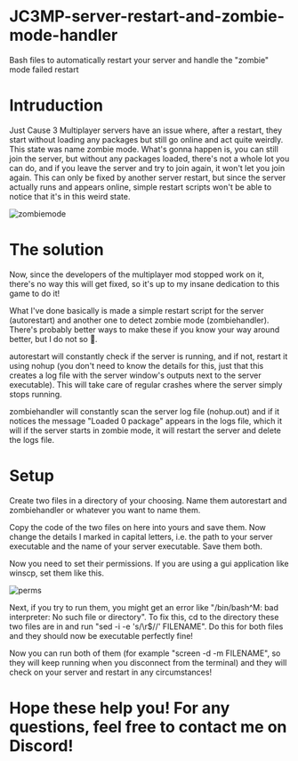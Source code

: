 # JC3MP-server-restart-and-zombie-mode-handler
Bash files to automatically restart your server and handle the "zombie" mode failed restart

# Intruduction
Just Cause 3 Multiplayer servers have an issue where, after a restart, they start without loading any packages but still go online and act quite weirdly. This state was name zombie mode.
What's gonna happen is, you can still join the server, but without any packages loaded, there's not a whole lot you can do, and if you leave the server and try to join again, it won't let you join again.
This can only be fixed by another server restart, but since the server actually runs and appears online, simple restart scripts won't be able to notice that it's in this weird state.

![zombiemode](https://user-images.githubusercontent.com/78240158/148134157-7046ee8d-a1d4-471b-be82-ab83f3847671.png)

# The solution
Now, since the developers of the multiplayer mod stopped work on it, there's no way this will get fixed, so it's up to my insane dedication to this game to do it!

What I've done basically is made a simple restart script for the server (autorestart) and another one to detect zombie mode (zombiehandler).
There's probably better ways to make these if you know your way around better, but I do not so 🤷.

autorestart will constantly check if the server is running, and if not, restart it using nohup (you don't need to know the details for this, just that this creates a log file with the server window's outputs next to the server executable). This will take care of regular crashes where the server simply stops running.

zombiehandler will constantly scan the server log file (nohup.out) and if it notices the message "Loaded 0 package" appears in the logs file, which it will if the server starts in zombie mode, it will restart the server and delete the logs file.

# Setup

Create two files in a directory of your choosing.
Name them autorestart and zombiehandler or whatever you want to name them.

Copy the code of the two files on here into yours and save them.
Now change the details I marked in capital letters, i.e. the path to your server executable and the name of your server executable.
Save them both.

Now you need to set their permissions.
If you are using a gui application like winscp, set them like this.

![perms](https://user-images.githubusercontent.com/78240158/148135220-c02cef83-808c-46ff-81fe-1e150d5bb602.png)

Next, if you try to run them, you might get an error like "/bin/bash^M: bad interpreter: No such file or directory".
To fix this, cd to the directory these two files are in and run "sed -i -e 's/\r$//' FILENAME".
Do this for both files and they should now be executable perfectly fine!

Now you can run both of them (for example "screen -d -m FILENAME", so they will keep running when you disconnect from the terminal) and they will check on your server and restart in any circumstances!

# Hope these help you! For any questions, feel free to contact me on Discord!
